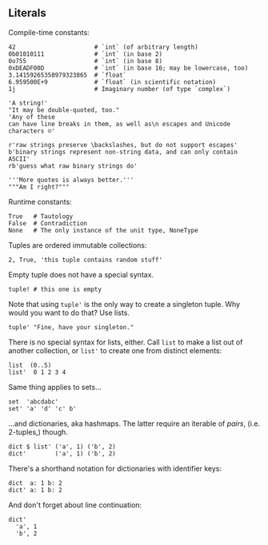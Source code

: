 ## Literals

Compile-time constants:

```dg
42                      # `int` (of arbitrary length)
0b01010111              # `int` (in base 2)
0o755                   # `int` (in base 8)
0xDEADF00D              # `int` (in base 16; may be lowercase, too)
3.14159265358979323865  # `float`
6.959500E+9             # `float` (in scientific notation)
1j                      # Imaginary number (of type `complex`)

'A string!'
"It may be double-quoted, too."
'Any of these
can have line breaks in them, as well as\n escapes and Unicode characters ☺'

r'raw strings preserve \backslashes, but do not support escapes'
b'binary strings represent non-string data, and can only contain ASCII'
rb'guess what raw binary strings do'

'''More quotes is always better.'''
"""Am I right?"""
```

Runtime constants:

```dg
True   # Tautology
False  # Contradiction
None   # The only instance of the unit type, NoneType
```

Tuples are ordered immutable collections:

```dg
2, True, 'this tuple contains random stuff'
```

Empty tuple does not have a special syntax.

```dg
tuple! # this one is empty
```

Note that using `tuple'` is the only way to create
a singleton tuple. Why would you want to do that? Use lists.

```dg
tuple' "Fine, have your singleton."
```

There is no special syntax for lists, either. Call `list` to make a list
out of another collection, or `list'` to create one from distinct elements:

```dg
list  (0..5)
list'  0 1 2 3 4
```

Same thing applies to sets...

```dg
set  'abcdabc'
set' 'a' 'd' 'c' b'
```

...and dictionaries, aka hashmaps. The latter require an iterable of *pairs*,
(i.e. 2-tuples,) though.

```dg
dict $ list' ('a', 1) ('b', 2)
dict'        ('a', 1) ('b', 2)
```

There's a shorthand notation for dictionaries with identifier keys:

```dg
dict  a: 1 b: 2
dict' a: 1 b: 2
```

And don't forget about line continuation:

```dg
dict'
  'a', 1
  'b', 2
```
